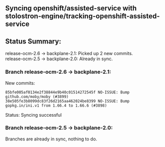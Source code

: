 ## Syncing openshift/assisted-service with stolostron-engine/tracking-openshift-assisted-service

## Status Summary:

release-ocm-2.6 -> backplane-2.1: Picked up 2 new commits.  
release-ocm-2.5 -> backplane-2.0: Already in sync.  

### Branch release-ocm-2.6 -> backplane-2.1:

New commits:

```
85bfe005af0134e2f38844e9b40c01514272545f NO-ISSUE: Bump github.com/moby/moby (#3899)
38e505fe3b8099dc83f26d2165aa462024be8399 NO-ISSUE: Bump gopkg.in/ini.v1 from 1.66.4 to 1.66.6 (#3898)
```

Status: Syncing successful

### Branch release-ocm-2.5 -> backplane-2.0:

Branches are already in sync, nothing to do.
